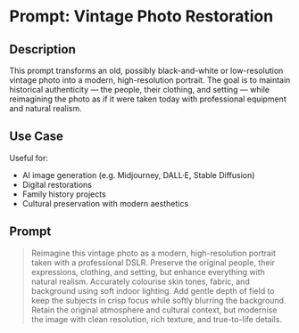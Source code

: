 # Prompt: Vintage Photo Restoration

## Description
This prompt transforms an old, possibly black-and-white or low-resolution vintage photo into a modern, high-resolution portrait. The goal is to maintain historical authenticity — the people, their clothing, and setting — while reimagining the photo as if it were taken today with professional equipment and natural realism.

## Use Case
Useful for:
- AI image generation (e.g. Midjourney, DALL·E, Stable Diffusion)
- Digital restorations
- Family history projects
- Cultural preservation with modern aesthetics

## Prompt

> Reimagine this vintage photo as a modern, high-resolution portrait taken with a professional DSLR. Preserve the original people, their expressions, clothing, and setting, but enhance everything with natural realism. Accurately colourise skin tones, fabric, and background using soft indoor lighting. Add gentle depth of field to keep the subjects in crisp focus while softly blurring the background. Retain the original atmosphere and cultural context, but modernise the image with clean resolution, rich texture, and true-to-life details.
> 
